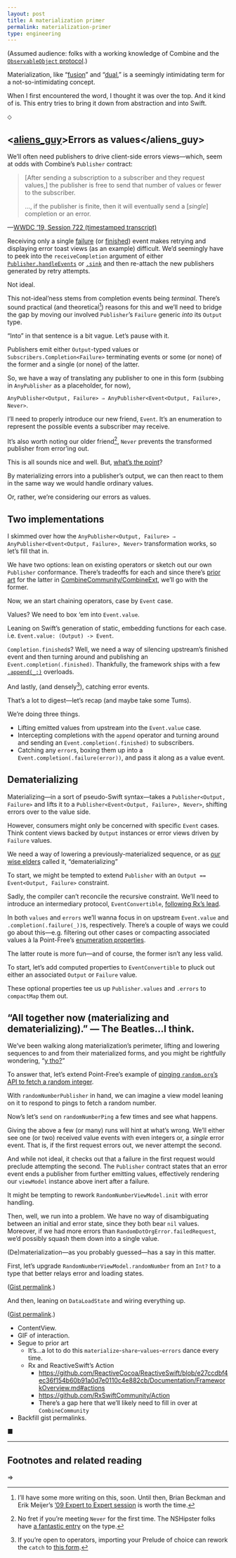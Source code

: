 ```yaml
---
layout: post
title: A materialization primer
permalink: materialization-primer
type: engineering
---
```


(Assumed audience: folks with a working knowledge of Combine and the [`ObservableObject` protocol](https://developer.apple.com/documentation/combine/observableobject).)

Materialization, like “[fusion](/fusion-primer)” and “[dual](/duals),” is a seemingly intimidating term for a not-so-intimidating concept.

When I first encountered the word, I thought it was over the top. And it kind of is. This entry tries to bring it down from abstraction and into Swift.

⬦

## <[aliens_guy](https://knowyourmeme.com/memes/ancient-aliens)>Errors as values</aliens_guy>

We’ll often need publishers to drive client-side errors views—which, seem at odds with Combine’s `Publisher` contract:

> [After sending a subscription to a subscriber and they request values,] the publisher is free to send that number of values or fewer to the subscriber.
> 
> …, if the publisher is finite, then it will eventually send a [_single_] completion or an error.

—[WWDC ’19, Session 722 (timestamped transcript)](https://asciiwwdc.com/2019/sessions/722#t=408.346)

Receiving only a single [failure](https://developer.apple.com/documentation/combine/subscribers/completion/failure) (or [finished](https://developer.apple.com/documentation/combine/subscribers/completion/finished)) event makes retrying and displaying error toast views (as an example) difficult. We’d seemingly have to peek into the `‌receiveCompletion` argument of either [`Publisher.handleEvents`](https://developer.apple.com/documentation/combine/publisher/3204713-handleevents) or [`.sink`](https://developer.apple.com/documentation/combine/publisher/3343978-sink) and then re-attach the new publishers generated by retry attempts.

Not ideal.

This not-ideal’ness stems from completion events being _terminal_. There’s sound practical (and theoretical[^1]) reasons for this and we’ll need to bridge the gap by moving our involved `Publisher`’s `Failure` generic _into_ its `Output` type.

“Into” in that sentence is a bit vague. Let’s pause with it.

Publishers emit either `Output`-typed values or `Subscribers.Completion<Failure>` terminating events or some (or none) of the former and a single (or none) of the latter.

So, we have a way of translating any publisher to one in this form (subbing in `AnyPublisher` as a placeholder, for now),

`AnyPublisher<Output, Failure> ⇒ AnyPublisher<Event<Output, Failure>, Never>`.

I’ll need to properly introduce our new friend, `Event`. It’s an enumeration to represent the possible events a subscriber may receive.

<script src="https://gist.github.com/jasdev/5afdb2544530745ea0749e9093dec063.js"></script>

It’s also worth noting our older friend[^2], `Never` prevents the transformed publisher from error’ing out.

This is all sounds nice and well. But, [what’s the point](https://www.pointfree.co/episodes/ep0-we-launched#t92)?

By materializing errors into a publisher’s output, we can then react to them in the same way we would handle ordinary values.

Or, rather, we’re considering our errors as values.

## Two implementations

I skimmed over how the `AnyPublisher<Output, Failure> ⇒ AnyPublisher<Event<Output, Failure>, Never>` transformation works, so let’s fill that in.

We have two options: lean on existing operators or sketch out our own `Publisher` conformance. There’s tradeoffs for each and since there’s [prior art](https://github.com/CombineCommunity/CombineExt/blob/83c71501d41e2f9e6ccc701032c3d6ee0b03c6fc/Sources/Operators/Materialize.swift#L52-L70) for the latter in [CombineCommunity/CombineExt](https://github.com/CombineCommunity/CombineExt), we’ll go with the former.

<script src="https://gist.github.com/jasdev/b334cdb3c79efc50fef555b223df5cdd.js"></script>

Now, we an start chaining operators, case by `Event` case.

Values? We need to box ‘em into `Event.value`.

Leaning on Swift’s generation of static, embedding functions for each case. i.e. `Event.value: (Output) -> Event`.

<script src="https://gist.github.com/jasdev/cf5e768834e68c678585f6c8941d8c59.js"></script>

`Completion.finished`s? Well, we need a way of silencing upstream’s finished event and then turning around and publishing an `Event.completion(.finished)`. Thankfully, the framework ships with a few [`.append(_:)`](https://developer.apple.com/documentation/combine/publisher/3204683-append) overloads.

<script src="https://gist.github.com/jasdev/5e6cbd30c78cbf5a9b5a83e4d822cc82.js"></script>

And lastly, (and densely[^3]), catching error events.

<script src="https://gist.github.com/jasdev/b83638fe55a0ca4aebfa4a689fff71e6.js"></script>

That’s a lot to digest—let’s recap (and maybe take some Tums).

We’re doing three things.

- Lifting emitted values from upstream into the `Event.value` case.
- Intercepting completions with the `append` operator and turning around and sending an `Event.completion(.finished)` to subscribers.
- Catching any `error`s, boxing them up into a `Event.completion(.failure(error))`, and pass it along as a value event.

## Dematerializing

Materializing—in a sort of pseudo-Swift syntax—takes a `Publisher<Output, Failure>` and lifts it to a `Publisher<Event<Output, Failure>, Never>`, shifting errors over to the value side.

However, consumers might only be concerned with specific `Event` cases. Think content views backed by `Output` instances or error views driven by `Failure` values.

We need a way of lowering a previously-materialized sequence, or as [our wise elders](https://github.com/antitypical/Result/blob/c0838342cedfefc25f6dd4f95344d376bed582c7/Result/Result.swift#L84-L88) called it, “dematerializing”

To start, we might be tempted to extend `Publisher` with an `‌Output == Event<Output, Failure>` constraint.

<script src="https://gist.github.com/jasdev/a80b24f64cbc4c90e54d898bae9f02a7.js"></script>

Sadly, the compiler can’t reconcile the recursive constraint. We’ll need to introduce an intermediary protocol, `EventConvertible`, [following Rx’s lead](https://github.com/ReactiveX/RxSwift/blob/9b31a15520306b073cb9d46456f64826c1d6dcab/RxSwift/Event.swift#L92-L109).

<script src="https://gist.github.com/jasdev/67dd1174dcc42cb7a18dcb1831451ef5.js"></script>

In both `values` and `errors` we’ll wanna focus in on upstream `Event.value` and `.completion(.failure(_))`s, respectively. There’s a couple of ways we could go about this—e.g. filtering out other cases or compacting associated values à la Point-Free’s [enumeration properties](https://www.pointfree.co/episodes/ep52-enum-properties).

The latter route is more fun—and of course, the former isn’t any less valid.

To start, let’s add computed properties to `EventConvertible` to pluck out either an associated `Output` or `Failure` value.

<script src="https://gist.github.com/jasdev/4269976ed2551c27639cbab081f921f5.js"></script>

These optional properties tee us up `Publisher.values` and `.errors` to `compactMap` them out.

<script src="https://gist.github.com/jasdev/8cbb99bb5fca5b12dfae49ce3df44a32.js"></script>

## “All together now (materializing and dematerializing).” — The Beatles…I think.

We’ve been walking along materialization’s perimeter, lifting and lowering sequences to and from their materialized forms, and you might be rightfully wondering, “[y tho?](https://knowyourmeme.com/memes/y-tho)”

To answer that, let’s extend Point-Free’s example of [pinging `random.org`’s API to fetch a random integer](https://www.pointfree.co/episodes/ep42-the-many-faces-of-flat-map-part-1#t880).

<script src="https://gist.github.com/jasdev/10432abe75d246f4b0dc3d9066f37287.js"></script>

With `randomNumberPublisher` in hand, we can imagine a view model leaning on it to respond to pings to fetch a random number.

<script src="https://gist.github.com/jasdev/b03a492f413d6da1f50bb6758870edbe.js"></script>

Now’s let’s `send` on `randomNumberPing` a few times and see what happens.

Giving the above a few (or many) runs will hint at what’s wrong. We’ll either see one (or two) received value events with even integers or, a _single_ error event. That is, if the first request errors out, we never attempt the second.

<script src="https://gist.github.com/jasdev/53ccd1da979ba488a083ea6a62580b7c.js"></script>

And while not ideal, it checks out that a failure in the first request would preclude attempting the second. The `Publisher` contract states that an error event ends a publisher from further emitting values, effectively rendering our `viewModel` instance above inert after a failure.

It might be tempting to rework `RandomNumberViewModel.init` with error handling.

<script src="https://gist.github.com/jasdev/d246ade5c20c6ad6a531fb3dbe42277e.js"></script>

Then, well, we run into a problem. We have no way of disambiguating between an initial and error state, since they both bear `nil` values. Moreover, if we had more errors than `RandomDotOrgError.failedRequest`, we’d possibly squash them down into a single value.

(De)materialization—as you probably guessed—has a say in this matter.

First, let’s upgrade `RandomNumberViewModel.randomNumber` from an `Int?` to a type that better relays error and loading states.

<script src="https://gist.github.com/jasdev/432803d9002fec10d46272aad29e430a.js"></script>

([Gist permalink](https://gist.github.com/jasdev/432803d9002fec10d46272aad29e430a).)

And then, leaning on `DataLoadState` and wiring everything up.

<script src="https://gist.github.com/jasdev/7736fe314960abdb90c5da539c477469.js"></script>

([Gist permalink](https://gist.github.com/jasdev/7736fe314960abdb90c5da539c477469#file-random_number_view_model_materialized-swift).)

- ContentView.
- GIF of interaction.
- Segue to prior art
	- It’s…a lot to do this `materialize`-`share`-`values`-`errors` dance every time.
	- Rx and ReactiveSwift’s Action
		- https://github.com/ReactiveCocoa/ReactiveSwift/blob/e27ccdbf4ec36f154b60b91a0d7e0110c4e882cb/Documentation/FrameworkOverview.md#actions
		- https://github.com/RxSwiftCommunity/Action
		- There’s a gap here that we’ll likely need to fill in over at `CombineCommunity`
- Backfill gist permalinks.

■

---

## Footnotes and related reading

[^1]: I’ll have some more writing on this, soon. Until then, Brian Beckman and Erik Meijer’s [’09 Expert to Expert session](https://www.youtube.com/watch?v=looJcaeboBY) is worth the time.

[^2]: No fret if you’re meeting `Never` for the first time. The NSHipster folks have [a fantastic entry](https://nshipster.com/never/) on the type.

[^3]: If you’re open to operators, importing your Prelude of choice can rework the `catch` to [this form](https://gist.github.com/jasdev/2158a4605cf0d9df377a7602cc81a5ea).

⇒ 